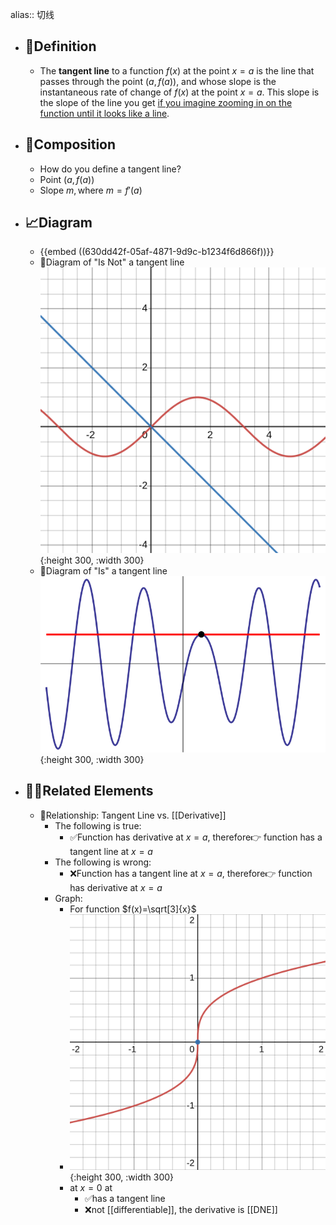 alias:: 切线

- ## 📝Definition
	- The **tangent line** to a function $f(x)$ at the point $x=a$ is the line that passes through the point $(a,f(a))$, and whose slope is the instantaneous rate of change of $f(x)$ at the point $x=a$. This slope is the slope of the line you get <u>if you imagine zooming in on the function until it looks like a line</u>.
- ## 🧪Composition
	- How do you define a tangent line?
	- Point $(a,f(a))$
	- Slope $m, \text{where }m=f'(a)$
- ## 📈Diagram
	- {{embed ((630dd42f-05af-4871-9d9c-b1234f6d866f))}}
	- 📌Diagram of "Is Not" a tangent line
	  ![images_u1der2_sincrossline.svg](../assets/images_u1der2_sincrossline.svg){:height 300, :width 300}
	- 📌Diagram of "Is" a tangent line
	  ![name](../assets/images_u1der2_infiniteintersectiontanline.svg){:height 300, :width 300}
- ## 🙋‍♂️Related Elements
	- 📌Relationship: Tangent Line vs. [[Derivative]]
		- The following is true:
			- ✅Function has derivative  at $x=a$, therefore👉 function has a tangent line at $x=a$
		- The following is wrong:
			- ❌Function has a tangent line at $x=a$, therefore👉 function has derivative  at $x=a$
		- Graph:
			- For function $f(x)=\sqrt[3]{x}$
			- ![name](../assets/fx_sqrt_3_x.svg){:height 300, :width 300}
			- at $x=0$ at
				- ✅has a tangent line
				- ❌not [[differentiable]], the derivative is [[DNE]]